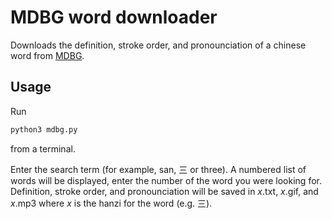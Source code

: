 # MDBG word downloader

Downloads the definition, stroke order, and pronounciation of a chinese word from [MDBG](https://www.mdbg.net).

## Usage

Run
```bash
python3 mdbg.py
```
from a terminal.

Enter the search term (for example, san, 三 or three). A numbered list of words will be displayed, enter the number of the word you were looking for. Definition, stroke order, and pronounciation will be saved in <i>x</i>.txt, <i>x</i>.gif, and <i>x</i>.mp3 where <i>x</i> is the hanzi for the word (e.g. 三).